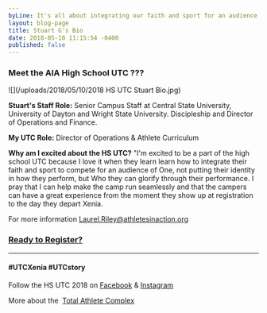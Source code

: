 ```yaml
---
byLine: It's all about integrating our faith and sport for an audience of one.
layout: blog-page
title: Stuart G's Bio
date: 2018-05-10 11:15:54 -0400
published: false
---
```

### Meet the AIA High School UTC ???

![](/uploads/2018/05/10/2018 HS UTC Stuart Bio.jpg)

**Stuart's Staff Role:**  Senior Campus Staff at Central State University, University of Dayton and Wright State University. Discipleship and Director of Operations and Finance.

**My UTC Role:**  Director of Operations & Athlete Curriculum 

**Why am I excited about the HS UTC?**  "I'm excited to be a part of the high school UTC because I love it when they learn learn how to integrate their faith and sport to compete for an audience of One, not putting their identity in how they perform, but Who they can glorify through their performance. I pray that I can help make the camp run seamlessly and that the campers can have a great experience from the moment they show up at registration to the day they depart Xenia.

For more information [Laurel.Riley@athletesinaction.org](mailto:laurel.riley@athletesinaction.org)

### [**Ready to Register?**]()

---

#### **#UTCXenia     #UTCstory**

Follow the HS UTC 2018 on  [Facebook](https://www.facebook.com/aiatotalathletecomplex/) & [Instagram](https://www.instagram.com/aia_sports_complex/)

More about the  [Total Athlete Complex](http://www.aiasportscomplex.com/)